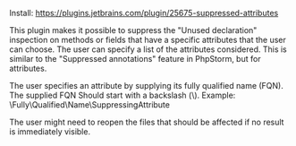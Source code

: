 Install: https://plugins.jetbrains.com/plugin/25675-suppressed-attributes

This plugin makes it possible to suppress the "Unused declaration" inspection on methods or fields that have a specific attributes that the user can choose.
The user can specify a list of the attributes considered.
This is similar to the "Suppressed annotations" feature in PhpStorm, but for attributes.

The user specifies an attribute by supplying its fully qualified name (FQN). The supplied FQN Should start with a backslash (\\).
Example: \Fully\Qualified\Name\SuppressingAttribute

The user might need to reopen the files that should be affected if no result is immediately visible.
